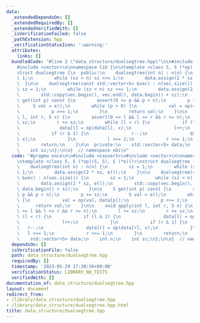 ```yaml
---
data:
  _extendedDependsOn: []
  _extendedRequiredBy: []
  _extendedVerifiedWith: []
  _isVerificationFailed: false
  _pathExtension: hpp
  _verificationStatusIcon: ':warning:'
  attributes:
    links: []
  bundledCode: "#line 2 \"data_structure/dualsegtree.hpp\"\n\n#include <cassert>\n\
    #include <vector>\n\nnamespace lib {\n\ntemplate <class S, S (*op)(S, S), S (*e)()>\n\
    struct dualsegtree {\n  public:\n    dualsegtree(int n) : n(n) {\n        sz =\
    \ 1;\n        while (sz < n) sz <<= 1;\n        data.assign(2 * sz, e());\n  \
    \  }\n\n    dualsegtree(const std::vector<S> &vec) : n(vec.size()) {\n       \
    \ sz = 1;\n        while (sz < n) sz <<= 1;\n        data.assign(2 * sz, e());\n\
    \        std::copy(vec.begin(), vec.end(), data.begin() + sz);\n    }\n\n    S\
    \ get(int p) const {\n        assert(0 <= p && p < n);\n        p += sz;\n   \
    \     S val = e();\n        while (p > 0) {\n            val = op(val, data[p]);\n\
    \            p >>= 1;\n        }\n        return val;\n    }\n\n    void apply(int\
    \ l, int r, S x) {\n        assert(0 <= l && l <= r && r <= n);\n        l +=\
    \ sz;\n        r += sz;\n        while (l < r) {\n            if (l & 1) {\n \
    \               data[l] = op(data[l], x);\n                l++;\n            }\n\
    \            if (r & 1) {\n                r--;\n                data[r] = op(data[r],\
    \ x);\n            }\n            l >>= 1;\n            r >>= 1;\n        }\n\
    \        return;\n    }\n\n  private:\n    std::vector<S> data;\n    int n;\n\
    \    int sz;\n};\n\n}  // namespace ebi\n"
  code: "#pragma once\n\n#include <cassert>\n#include <vector>\n\nnamespace lib {\n\
    \ntemplate <class S, S (*op)(S, S), S (*e)()>\nstruct dualsegtree {\n  public:\n\
    \    dualsegtree(int n) : n(n) {\n        sz = 1;\n        while (sz < n) sz <<=\
    \ 1;\n        data.assign(2 * sz, e());\n    }\n\n    dualsegtree(const std::vector<S>\
    \ &vec) : n(vec.size()) {\n        sz = 1;\n        while (sz < n) sz <<= 1;\n\
    \        data.assign(2 * sz, e());\n        std::copy(vec.begin(), vec.end(),\
    \ data.begin() + sz);\n    }\n\n    S get(int p) const {\n        assert(0 <=\
    \ p && p < n);\n        p += sz;\n        S val = e();\n        while (p > 0)\
    \ {\n            val = op(val, data[p]);\n            p >>= 1;\n        }\n  \
    \      return val;\n    }\n\n    void apply(int l, int r, S x) {\n        assert(0\
    \ <= l && l <= r && r <= n);\n        l += sz;\n        r += sz;\n        while\
    \ (l < r) {\n            if (l & 1) {\n                data[l] = op(data[l], x);\n\
    \                l++;\n            }\n            if (r & 1) {\n             \
    \   r--;\n                data[r] = op(data[r], x);\n            }\n         \
    \   l >>= 1;\n            r >>= 1;\n        }\n        return;\n    }\n\n  private:\n\
    \    std::vector<S> data;\n    int n;\n    int sz;\n};\n\n}  // namespace ebi"
  dependsOn: []
  isVerificationFile: false
  path: data_structure/dualsegtree.hpp
  requiredBy: []
  timestamp: '2023-05-29 17:30:56+09:00'
  verificationStatus: LIBRARY_NO_TESTS
  verifiedWith: []
documentation_of: data_structure/dualsegtree.hpp
layout: document
redirect_from:
- /library/data_structure/dualsegtree.hpp
- /library/data_structure/dualsegtree.hpp.html
title: data_structure/dualsegtree.hpp
---
```

